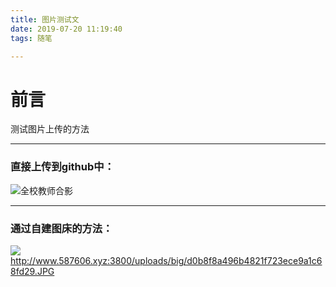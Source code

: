 ```yaml
---
title: 图片测试文
date: 2019-07-20 11:19:40
tags: 随笔

---
```


# 前言

测试图片上传的方法

------



### 直接上传到github中：

![全校教师合影](图片测试文/全校教师合影.jpg)

------

### 通过自建图床的方法：

![](http://www.587606.xyz:3800/uploads/big/d0b8f8a496b4821f723ece9a1c68fd29.JPG)http://www.587606.xyz:3800/uploads/big/d0b8f8a496b4821f723ece9a1c68fd29.JPG